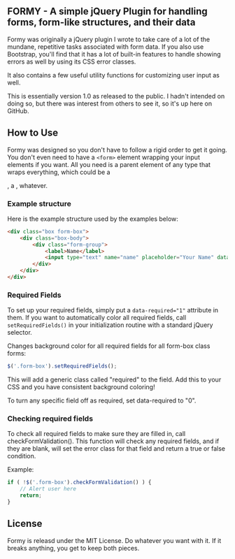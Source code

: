 ## FORMY - A simple jQuery Plugin for handling forms, form-like structures, and their data

Formy was originally a jQuery plugin I wrote to take care of a lot of the mundane, repetitive tasks associated with form data. If you also use Bootstrap, you'll find that it has a lot of built-in features to handle showing errors as well by using its CSS error classes.

It also contains a few useful utility functions for customizing user input as well.

This is essentially version 1.0 as released to the public. I hadn't intended on doing so, but there was interest from others to see it, so it's up here on GitHub.

## How to Use

Formy was designed so you don't have to follow a rigid order to get it going. You don't even need to have a `<form>` element wrapping your input elements if you want. All you need is a parent element of any type that wraps everything, which could be a <div>, a <table>, whatever.

### Example structure

Here is the example structure used by the examples below:

```html
<div class="box form-box">
	<div class="box-body">
		<div class="form-group">
			<label>Name</label>
			<input type="text" name="name" placeholder="Your Name" data-required="1" />
		</div>
	</div>
</div>
```

### Required Fields

To set up your required fields, simply put a `data-required="1"` attribute in them. If you want to automatically color all required fields, call `setRequiredFields()` in your initialization routine with a standard jQuery selector.

Changes background color for all required fields for all form-box class forms:

```javascript
$('.form-box').setRequiredFields();
```

This will add a generic class called "required" to the field. Add this to your CSS and you have consistent background coloring!

To turn any specific field off as required, set data-required to "0".

### Checking required fields

To check all required fields to make sure they are filled in, call checkFormValidation(). This function will check any required fields, and if they are blank, will set the error class for that field and return a true or false condition.

Example:

```javascript
if ( !$('.form-box').checkFormValidation() ) {
	// Alert user here
	return;
}
```



## License

Formy is releasd under the MIT License. Do whatever you want with it. If it breaks anything, you get to keep both pieces.